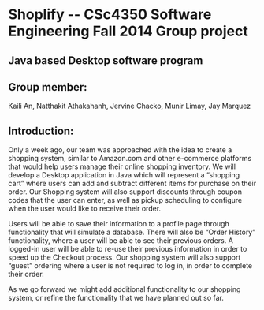 #  Shoplify -- CSc4350 Software Engineering Fall 2014 Group project 
##  Java based Desktop software program
##  Group member: 
   Kaili An, Natthakit Athakahanh, Jervine Chacko, Munir Limay, Jay Marquez

##  Introduction:
  
  Only a week ago, our team was approached with the idea to create a shopping system, similar to Amazon.com and other e-commerce platforms that would help users manage their online shopping inventory. We will develop a Desktop application in Java which will represent a “shopping cart” where users can add and subtract different items for purchase on their order. Our Shopping system will also support discounts through coupon codes that the user can enter, as well as pickup scheduling to configure when the user would like to receive their order.  

  Users will be able to save their information to a profile page through functionality that will simulate a database. There will also be “Order History” functionality, where a user will be able to see their previous orders. A logged-in user will be able to re-use their previous information in order to speed up the Checkout process. Our shopping system will also support “guest” ordering where a user is not required to log in, in order to complete their order.
 
  As we go forward we might add additional functionality to our shopping system, or refine the functionality that we have planned out so far.